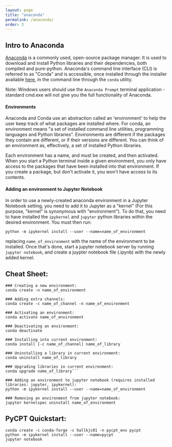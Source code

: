 ```yaml
---
layout: page
title: "anaconda"
permalink: /anaconda/
order: 3
---
```


## Intro to Anaconda 

[Anaconda](https://anaconda.org) is a commonly used, open-source package manager. It is used to download and install Python libraries and their dependencies, both compiled and pure-python. 
Anaconda's command line interface (CLI) is referred to as "Conda" and is accessible, once installed through the installer available [here](https://www.anaconda.com/products/distribution), in the command line through the ```conda``` utility. 

Note: Windows users should use the ```Anaconda Prompt``` terminal application - standard cmd.exe will not give you the full functionality of Anaconda. 

#### Environments

Anaconda and Conda use an abstraction called an 'environment' to help the user keep track of what packages are installed where. For conda, an environment means "a set of installed command line utilities, programming languages and Python libraries". Environments are different if the packages they contain are different, or if their versions are different. You can think of an environment as, effectively, a set of installed Python libraries. 

Each environment has a name, and must be created, and then activated. When you start a Python terminal inside a given environment, you only have access to the packages that have been installed into that environment. If you create a package, but don't activate it, you won't have access to its contents. 

#### Adding an environment to Jupyter Notebook 

In order to use a newly-created anaconda environment in a Jupyter Notebook setting, you need to add it to Jupyter as a "kernel" (For this purpose, "kernel" is synonymous with "environment"). To do that, you need to have installed the ```ipykernel``` and ```jupyter``` python libraries within the desired environment. You must then run: 

```
python -m ipykernel install --user --name=name_of_environment
```

replacing ```name_of_environment``` with the name of the environment to be installed. Once that's done, start a jupyter notebook server by running ```jupyter notebook```, and create a juypter notebook file (.ipynb) with the newly added kernel.

## Cheat Sheet: 

```
### Creating a new environment: 
conda create -n name_of_environment

### Adding extra channels: 
conda create -c name_of_channel -n name_of_environment

### Activating an environment:
conda activate name_of_environment

### Deactivating an environment:
conda deactivate

### Installing into current environment:
conda install [-c name_of_channel] name_of_library

### Uninstalling a library in current environment:
conda uninstall name_of_library

### Upgrading libraries in current environment:
conda upgrade name_of_library``` 

### Adding an environment to jupyter notebook (requires installed libraries: jupyter, ipykernel):
python -m ipykernel install --user --name=name_of_environment

### Removing an environment from jupyter notebook:
jupyter kernelspec uninstall name_of_environment
```



## PyCPT Quickstart: 

```
conda create -c conda-forge -c hallkjc01 -n pycpt_env pycpt
python -m ipykernel install --user --name=pycpt 
jupyter notebook
``` 



